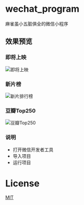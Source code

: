 # wechat_program
麻雀虽小五脏俱全的微信小程序

## 效果预览
### 即将上映
![即将上映](https://i.loli.net/2020/02/13/JhVzwFCvLc48oXy.png)

### 新片榜
![新片排行榜](https://i.loli.net/2020/02/13/ievVjaFRpKTlYX8.png)

### 豆瓣Top250
![豆瓣Top250](https://i.loli.net/2020/02/13/G4qtURZOenVxlkT.png)

### 说明

* 打开微信开发者工具
* 导入项目
* 运行项目

# License
[MIT](https://github.com/haohaitao/wechat_program/blob/master/LICENSE)